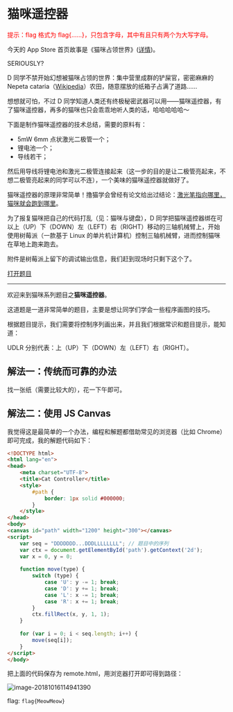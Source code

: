 # 猫咪遥控器

<p style="color:red;">提示：flag 格式为 flag{......}，只包含字母，其中有且只有两个为大写字母。</p>

今天的 App Store 首页故事是《猫咪占领世界》([详情](https://itunes.apple.com/cn/story/id1435731237))。

SERIOUSLY?

D 同学不禁开始幻想被猫咪占领的世界：集中营里成群的铲屎官，密密麻麻的 Nepeta cataria（[Wikipedia](https://en.wikipedia.org/wiki/Catnip)）农田，随意摆放的纸箱子占满了道路……

想想就可怕，不过 D 同学知道人类还有终极秘密武器可以用——猫咪遥控器，有了猫咪遥控器，再多的猫咪也只会乖乖地听人类的话，哈哈哈哈哈～

下面是制作猫咪遥控器的技术总结，需要的原料有：

- 5mW 6mm 点状激光二极管一个；
- 锂电池一个；
- 导线若干；

然后用导线将锂电池和激光二极管连接起来（这一步的目的是让二极管亮起来，不想二极管亮起来的同学可以不连），一个美味的猫咪遥控器就做好了。

猫咪遥控器的原理非常简单！撸猫学会曾经有论文给出过结论：[激光笔指向哪里，猫咪就会跑到哪里](https://ftp.ustclug.org/misc/cat_remote.mov)。

为了报复猫咪把自己的代码打乱（见：猫咪与键盘），D 同学把猫咪遥控器绑在可以上（UP）下（DOWN）左（LEFT）右（RIGHT）移动的三轴机械臂上，开始使用树莓派（一款基于 Linux 的单片机计算机）控制三轴机械臂，进而控制猫咪在草地上跑来跑去。

附件是树莓派上留下的调试输出信息，我们赶到现场时只剩下这个了。

[打开题目](src/seq.txt)

---

欢迎来到猫咪系列题目之**猫咪遥控器**。

这道题是一道非常简单的题目，主要是想让同学们学会一些程序画图的技巧。

根据题目提示，我们需要将控制序列画出来，并且我们根据常识和题目提示，能知道：

UDLR 分别代表：上（UP）下（DOWN）左（LEFT）右（RIGHT）。

## 解法一：传统而可靠的办法

找一张纸（需要比较大的），花一下午即可。

## 解法二：使用 JS Canvas

我觉得这是最简单的一个办法，编程和解题都借助常见的浏览器（比如 Chrome）即可完成，我的解题代码如下：

```html
<!DOCTYPE html>
<html lang="en">
<head>
    <meta charset="UTF-8">
    <title>Cat Controller</title>
    <style>
        #path {
            border: 1px solid #000000;
        }
    </style>
</head>
<body>
<canvas id="path" width="1200" height="300"></canvas>
<script>
    var seq = "DDDDDDD...DDDLLLLLLLL"; // 题目中的序列
    var ctx = document.getElementById('path').getContext('2d');
    var x = 0, y = 0;
    
    function move(type) {
        switch (type) {
            case 'U': y -= 1; break;
            case 'D': y += 1; break;
            case 'L': x -= 1; break;
            case 'R': x += 1; break;
        }
        ctx.fillRect(x, y, 1, 1);
    }
    
    for (var i = 0; i < seq.length; i++) {
        move(seq[i]);
    }
</script>
</body>
```

把上面的代码保存为 remote.html，用浏览器打开即可得到路径：

![image-20181016114941390](images/image-20181016114941390.png)



flag: `flag{MeowMeow}`
